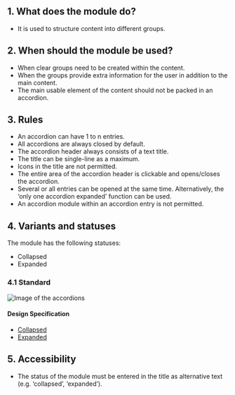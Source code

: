 ## 1. What does the module do? 
*   It is used to structure content into different groups.

## 2. When should the module be used? 
*   When clear groups need to be created within the content. 
*   When the groups provide extra information for the user in addition to the main content. 
*   The main usable element of the content should not be packed in an accordion.

## 3. Rules
*   An accordion can have 1 to n entries. 
*   All accordions are always closed by default. 
*   The accordion header always consists of a text title. 
*   The title can be single-line as a maximum. 
*   Icons in the title are not permitted. 
*   The entire area of the accordion header is clickable and opens/closes the accordion. 
*   Several or all entries can be opened at the same time. Alternatively, the ‘only one accordion expanded’ function can be used. 
*   An accordion module within an accordion entry is not permitted.

## 4. Variants and statuses 
The module has the following statuses: 
*   Collapsed 
*   Expanded

### 4.1 Standard
![Image of the accordions](https://raw.githubusercontent.com/sbb-design-systems/design-system-mobile-documentation/doku-update/documentation/modules/accordion/images/MM02.png 'class: image')

#### Design Specification
*   [Collapsed](https://sbb.invisionapp.com/d/main#/console/14051805/322943543/inspect)
*   [Expanded](https://sbb.invisionapp.com/d/main#/console/14051805/322943544/inspect)

## 5. Accessibility
*   The status of the module must be entered in the title as alternative text (e.g. ‘collapsed’, ‘expanded’).